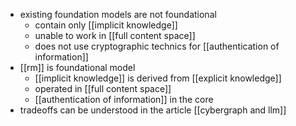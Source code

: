 - existing foundation models are not foundational
	- contain only [[implicit knowledge]]
	- unable to work in [[full content space]]
	- does not use cryptographic technics for [[authentication of information]]
- [[rm]] is foundational model
	- [[implicit knowledge]] is derived from [[explicit knowledge]]
	- operated in [[full content space]]
	- [[authentication of information]] in the core
- tradeoffs can be understood in the article [[cybergraph and llm]]